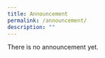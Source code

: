 ```yaml
---
title: Announcement
permalink: /announcement/
description: ""
---
```

<p> There is no announcement yet.